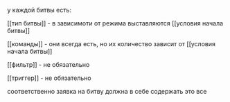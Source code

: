 у каждой битвы есть:

[[тип битвы]] - в зависимоти от режима выставляются [[условия начала битвы]]

[[команды]] - они всегда есть, но их количество зависит от [[условия начала битвы]]

[[фильтр]]  - не обязательно

[[триггер]] - не обязательно


соответственно заявка на битву должна в себе содержать это все